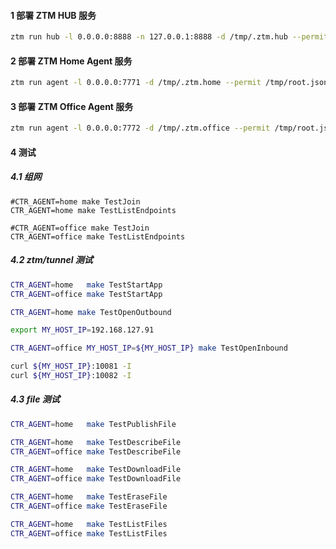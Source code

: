 #### 1 部署 ZTM HUB 服务

```bash
ztm run hub -l 0.0.0.0:8888 -n 127.0.0.1:8888 -d /tmp/.ztm.hub --permit /tmp/root.json
```

#### 2 部署 ZTM Home Agent 服务

```bash
ztm run agent -l 0.0.0.0:7771 -d /tmp/.ztm.home --permit /tmp/root.json --join k8s-mesh --join-as home
```

#### 3 部署 ZTM Office Agent 服务

```bash
ztm run agent -l 0.0.0.0:7772 -d /tmp/.ztm.office --permit /tmp/root.json --join k8s-mesh --join-as office
```

#### 4 测试

##### 4.1 组网

```
#CTR_AGENT=home make TestJoin
CTR_AGENT=home make TestListEndpoints

#CTR_AGENT=office make TestJoin
CTR_AGENT=office make TestListEndpoints
```

##### 4.2 ztm/tunnel 测试

```bash
CTR_AGENT=home   make TestStartApp
CTR_AGENT=office make TestStartApp

CTR_AGENT=home make TestOpenOutbound

export MY_HOST_IP=192.168.127.91

CTR_AGENT=office MY_HOST_IP=${MY_HOST_IP} make TestOpenInbound

curl ${MY_HOST_IP}:10081 -I
curl ${MY_HOST_IP}:10082 -I
```

##### 4.3 file 测试

```bash
CTR_AGENT=home   make TestPublishFile

CTR_AGENT=home   make TestDescribeFile
CTR_AGENT=office make TestDescribeFile

CTR_AGENT=home   make TestDownloadFile
CTR_AGENT=office make TestDownloadFile

CTR_AGENT=home   make TestEraseFile
CTR_AGENT=office make TestEraseFile

CTR_AGENT=home   make TestListFiles
CTR_AGENT=office make TestListFiles
```

